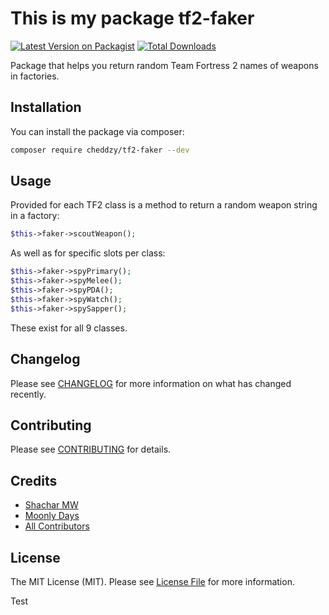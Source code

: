 # This is my package tf2-faker

[![Latest Version on Packagist](https://img.shields.io/packagist/v/cheddzy/tf2-faker.svg?style=flat-square)](https://packagist.org/packages/cheddzy/tf2-faker)
[![Total Downloads](https://img.shields.io/packagist/dt/cheddzy/tf2-faker.svg?style=flat-square)](https://packagist.org/packages/cheddzy/tf2-faker)

Package that helps you return random Team Fortress 2 names of weapons in factories.

## Installation

You can install the package via composer:

```bash
composer require cheddzy/tf2-faker --dev
```

## Usage

Provided for each TF2 class is a method to return a random weapon string in a factory:
```php
$this->faker->scoutWeapon();
```
As well as for specific slots per class:
```php
$this->faker->spyPrimary();
$this->faker->spyMelee();
$this->faker->spyPDA();
$this->faker->spyWatch();
$this->faker->spySapper();
```
These exist for all 9 classes.

## Changelog

Please see [CHANGELOG](CHANGELOG.md) for more information on what has changed recently.

## Contributing

Please see [CONTRIBUTING](CONTRIBUTING.md) for details.

## Credits

- [Shachar MW](https://github.com/cheddZy)
- [Moonly Days](https://github.com/moonlydays)
- [All Contributors](../../contributors)

## License

The MIT License (MIT). Please see [License File](LICENSE.md) for more information.

Test
